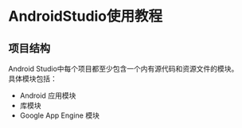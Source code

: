 # AndroidStudio使用教程

## 项目结构
Android Studio中每个项目都至少包含一个内有源代码和资源文件的模块。      
具体模块包括：
- Android 应用模块
- 库模块
- Google App Engine 模块
